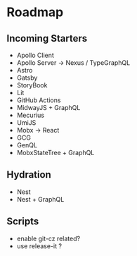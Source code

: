 # Roadmap

## Incoming Starters

- Apollo Client
- Apollo Server -> Nexus / TypeGraphQL
- Astro
- Gatsby
- StoryBook
- Lit
- GitHub Actions
- MidwayJS + GraphQL
- Mecurius
- UmiJS
- Mobx -> React
- GCG
- GenQL
- MobxStateTree + GraphQL

## Hydration

- Nest
- Nest + GraphQL

## Scripts

- enable git-cz related?
- use release-it ?
